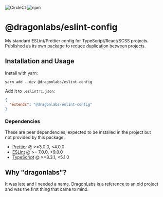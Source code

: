 ![CircleCI](https://img.shields.io/circleci/build/github/markormesher/dragonlabs-eslint-config)
![npm](https://img.shields.io/npm/v/@dragonlabs/eslint-config)

# @dragonlabs/eslint-config

My standard ESLint/Prettier config for TypeScript/React/SCSS projects. Published as its own package to reduce duplication between projects.

## Installation and Usage

Install with yarn:

```shell
yarn add --dev @dragonlabs/eslint-config
```

Add it to `.eslintrc.json`:

```json
{
  "extends": "@dragonlabs/eslint-config"
}
```

### Dependencies

These are peer dependencies, expected to be installed in the project but not provided by this package.

- [Prettier](https://www.npmjs.com/package/prettier) @ >=3.0.0, <4.0.0
- [ESLint](https://www.npmjs.com/package/eslint) @ >= 7.0.0, <9.0.0
- [TypeScript](https://www.npmjs.com/package/typescript) @ >=3.3.1, <5.1.0

## Why "dragonlabs"?

It was late and I needed a name. DragonLabs is a reference to an old project and was the first thing that came to mind.
